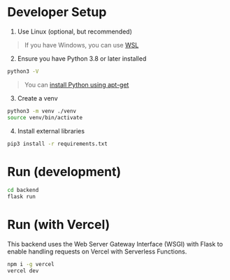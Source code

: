 # Developer Setup
1. Use Linux (optional, but recommended)
> If you have Windows, you can use [WSL](https://learn.microsoft.com/en-us/windows/wsl/install) 

2. Ensure you have Python 3.8 or later installed
```bash
python3 -V
```
> You can [install Python using apt-get](https://docs.python-guide.org/starting/install3/linux/)

3. Create a venv
```bash
python3 -m venv ./venv
source venv/bin/activate
```

4. Install external libraries
```bash
pip3 install -r requirements.txt
```

# Run (development)

```bash
cd backend
flask run
```

# Run (with Vercel)

This backend uses the Web Server Gateway Interface (WSGI) with Flask to enable handling requests on Vercel with Serverless Functions.

```bash
npm i -g vercel
vercel dev
```
